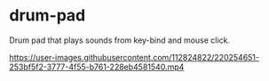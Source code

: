 # drum-pad
Drum pad that plays sounds from key-bind and mouse click. 


https://user-images.githubusercontent.com/112824822/220254651-253bf5f2-3777-4f55-b761-228eb4581540.mp4

